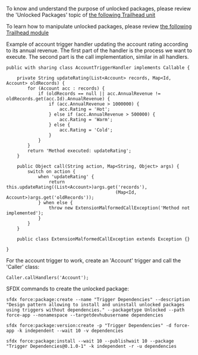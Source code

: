 To know and understand the purpose of unlocked packages, please review the 'Unlocked Packages' topic of [the following Trailhead unit](https://trailhead.salesforce.com/content/learn/modules/package-development-readiness/assemble-an-effective-team)

To learn how to manipulate unlocked packages, please review [the following Trailhead module](https://trailhead.salesforce.com/content/learn/modules/unlocked-packages-for-customers)

Example of account trigger handler updating the account rating according to its annual revenue. The first part of the handler is the process we want to execute. The second part is the call implementation, similar in all handlers.

```
public with sharing class AccountTriggerHandler implements Callable {
    
    private String updateRating(List<Account> records, Map<Id, Account> oldRecords) {
        for (Account acc : records) {
            if (oldRecords == null || acc.AnnualRevenue != oldRecords.get(acc.Id).AnnualRevenue) {
                if (acc.AnnualRevenue > 1000000) {
                    acc.Rating = 'Hot';
                } else if (acc.AnnualRevenue > 500000) {
                    acc.Rating = 'Warm';
                } else {
                    acc.Rating = 'Cold';
                }
            }
        }
        return 'Method executed: updateRating';
    }
    
    public Object call(String action, Map<String, Object> args) {
        switch on action {
            when 'updateRating' {
                return this.updateRating((List<Account>)args.get('records'),
                                         (Map<Id, Account>)args.get('oldRecords'));
            } when else {
                throw new ExtensionMalformedCallException('Method not implemented');
            }
        }
    }
    
    public class ExtensionMalformedCallException extends Exception {}
    
}
```

For the account trigger to work, create an 'Account' trigger and call the 'Caller' class:
```
Caller.callHandlers('Account');
```

SFDX commands to create the unlocked package:
```
sfdx force:package:create --name "Trigger Dependencies" --description "Design pattern allowing to install and uninstall unlocked packages using triggers without dependencies." --packagetype Unlocked --path force-app --nonamespace --targetdevhubusername dependencies
```
```
sfdx force:package:version:create -p "Trigger Dependencies" -d force-app -k independent --wait 10 -v dependencies
```
```
sfdx force:package:install --wait 10 --publishwait 10 --package "Trigger Dependencies@0.1.0-1" -k independent -r -u dependencies
```
